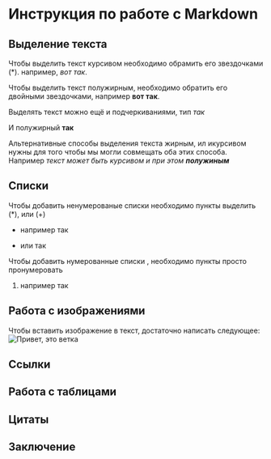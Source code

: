 # Инструкция по работе с Markdown

## Выделение текста
Чтобы выделить текст курсивом необходимо обрамить его звездочками (*). например, *вот так*.

Чтобы выделить текст полужирным, необходимо обратить его двойными звездочками, например **вот так**.

Выделять текст можно ещё и подчеркиваниями, тип _так_

И полужирный __так__

Альтернативные способы выделения текста жирным, ил икурсивом нужны для того чтобы мы могли совмещать оба этих способа. Например _текст может быть курсивом и при этом **полужиным**_

## Списки
Чтобы добавить ненумерованые списки необходимо пункты выделить (*), или (+)
* например так
+ или так

Чтобы добавить нумерованные списки , необходимо пункты просто пронумеровать
1. например так

## Работа с изображениями
Чтобы вставить изображение в текст, достаточно написать следующее:
![Привет, это ветка](%D0%B2%D0%B5%D1%82%D0%BA%D0%B0.png.png)
## Ссылки

## Работа с таблицами

## Цитаты

## Заключение